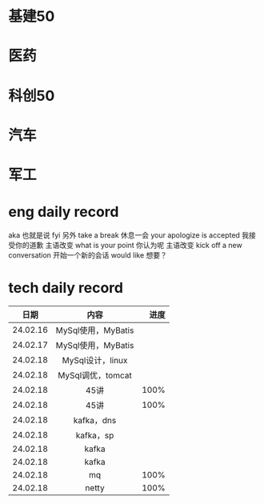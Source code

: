 # 基建50

# 医药

# 科创50 

# 汽车

# 军工

# eng daily record
aka 也就是说
fyi 另外
take a break 休息一会
your apologize is accepted 我接受你的道歉 主语改变
what is your point 你认为呢 主语改变
kick off a new conversation 开始一个新的会话
would like 想要？

# tech daily record
日期|内容|进度
--|:--:|--:
24.02.16|MySql使用，MyBatis|
24.02.17|MySql使用，MyBatis|
24.02.18|MySql设计，linux|
24.02.18|MySql调优，tomcat|
24.02.18|45讲|100%
24.02.18|45讲|100%
24.02.18|kafka，dns|
24.02.18|kafka，sp|
24.02.18|kafka|
24.02.18|kafka|
24.02.18|mq|100%
24.02.18|netty|100%
